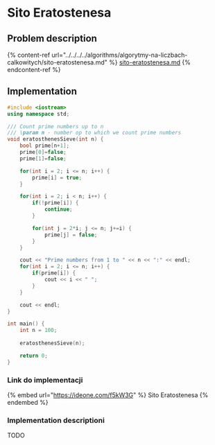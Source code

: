 # Sito Eratostenesa

## Problem description

{% content-ref url="../../../../algorithms/algorytmy-na-liczbach-calkowitych/sito-eratostenesa.md" %}
[sito-eratostenesa.md](../../../../algorithms/algorytmy-na-liczbach-calkowitych/sito-eratostenesa.md)
{% endcontent-ref %}

## Implementation

```cpp
#include <iostream>
using namespace std;

/// Count prime numbers up to n
/// \param n - number op to which we count prime numbers
void eratosthenesSieve(int n) {
    bool prime[n+1];
    prime[0]=false;
    prime[1]=false;

    for(int i = 2; i <= n; i++) {
        prime[i] = true;
    }

    for(int i = 2; i < n; i++) {
        if(!prime[i]) {
            continue;
        }

        for(int j = 2*i; j <= n; j+=i) {
            prime[j] = false;
        }
    }

    cout << "Prime numbers from 1 to " << n << ":" << endl;
    for(int i = 2; i <= n; i++) {
        if(prime[i]) {
            cout << i << " ";
        }
    }

    cout << endl;
}

int main() {
    int n = 100;
    
    eratosthenesSieve(n);

    return 0;
}
```

### Link do implementacji

{% embed url="https://ideone.com/f5kW3G" %}
Sito Eratostenesa
{% endembed %}

### Implementation descriptioni

TODO
